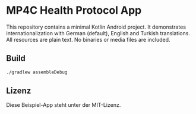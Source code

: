 # MP4C Health Protocol App

This repository contains a minimal Kotlin Android project. It demonstrates
internationalization with German (default), English and Turkish translations.
All resources are plain text. No binaries or media files are included.

## Build

```bash
./gradlew assembleDebug
```

## Lizenz

Diese Beispiel-App steht unter der MIT-Lizenz.
